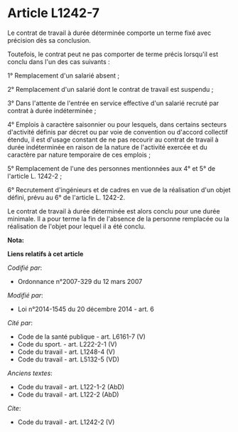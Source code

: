 # Article L1242-7

Le contrat de travail à durée déterminée comporte un terme fixé avec précision dès sa conclusion. 

Toutefois, le contrat peut ne pas comporter de terme précis lorsqu'il est conclu dans l'un des cas suivants : 

1° Remplacement d'un salarié absent ; 

2° Remplacement d'un salarié dont le contrat de travail est suspendu ; 

3° Dans l'attente de l'entrée en service effective d'un salarié recruté par contrat à durée indéterminée ; 

4° Emplois à caractère saisonnier ou pour lesquels, dans certains secteurs d'activité définis par décret ou par voie de
convention ou d'accord collectif étendu, il est d'usage constant de ne pas recourir au contrat de travail à durée
indéterminée en raison de la nature de l'activité exercée et du caractère par nature temporaire de ces emplois ; 

5° Remplacement de l'une des personnes mentionnées aux 4° et 5° de l'article L. 1242-2 ; 

6° Recrutement d'ingénieurs et de cadres en vue de la réalisation d'un objet défini, prévu au 6° de l'article L. 1242-2. 

Le contrat de travail à durée déterminée est alors conclu pour une durée minimale. Il a pour terme la fin de l'absence de la
personne remplacée ou la réalisation de l'objet pour lequel il a été conclu.

**Nota:**



**Liens relatifs à cet article**

_Codifié par_:

  - Ordonnance n°2007-329 du 12 mars 2007

_Modifié par_:

  - Loi n°2014-1545 du 20 décembre 2014 - art. 6

_Cité par_:

  - Code de la santé publique - art. L6161-7 (V)
  - Code du sport. - art. L222-2-1 (V)
  - Code du travail - art. L1248-4 (V)
  - Code du travail - art. L5132-5 (VD)

_Anciens textes_:

  - Code du travail - art. L122-1-2 (AbD)
  - Code du travail - art. L122-2 (AbD)

_Cite_:

  - Code du travail - art. L1242-2 (V)
